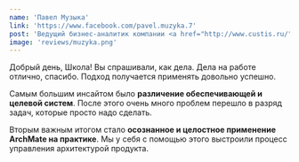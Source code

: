 ```yaml
---
name: 'Павел Музыка'
link: 'https://www.facebook.com/pavel.muzyka.7'
post: 'Ведущий бизнес-аналитик компании <a href="http://www.custis.ru/" target="_blank">CUSTIS</a>'
image: 'reviews/muzyka.png'
---
```


Добрый день, Школа! Вы спрашивали, как дела. Дела на работе отлично, спасибо. Подход получается применять довольно успешно.

Самым большим инсайтом было **различение обеспечивающей и целевой систем**. После этого очень много проблем перешло в разряд задач, которые просто надо сделать.

Вторым важным итогом стало **осознанное и целостное применение ArchMate на практике**. Мы у себя с помощью этого выстроили процесс управления архитектурой продукта.
